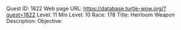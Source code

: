 Quest ID: 1822
Web page URL: https://database.turtle-wow.org/?quest=1822
Level: 11
Min Level: 10
Race: 178
Title: Heirloom Weapon
Description: 
Objective: 
